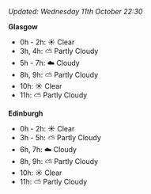 *Updated: Wednesday 11th October 22:30*

**Glasgow**

* 0h - 2h: :sunny: Clear
* 3h, 4h: :partly_sunny: Partly Cloudy
* 5h - 7h: :cloud: Cloudy
* 8h, 9h: :partly_sunny: Partly Cloudy
* 10h: :sunny: Clear
* 11h: :partly_sunny: Partly Cloudy

**Edinburgh**

* 0h - 2h: :sunny: Clear
* 3h - 5h: :partly_sunny: Partly Cloudy
* 6h, 7h: :cloud: Cloudy
* 8h, 9h: :partly_sunny: Partly Cloudy
* 10h: :sunny: Clear
* 11h: :partly_sunny: Partly Cloudy
